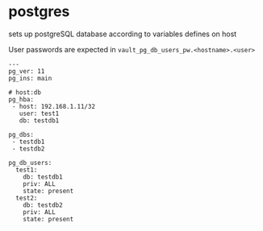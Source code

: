 # postgres

sets up postgreSQL database according to variables defines on host

User passwords are expected in `vault_pg_db_users_pw.<hostname>.<user>`

```
---
pg_ver: 11
pg_ins: main

# host:db
pg_hba:
 - host: 192.168.1.11/32
   user: test1
   db: testdb1

pg_dbs:
 - testdb1
 - testdb2

pg_db_users:
  test1:
    db: testdb1
    priv: ALL
    state: present
  test2:
    db: testdb2
    priv: ALL
    state: present
```
